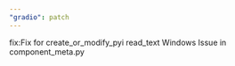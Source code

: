 ```yaml
---
"gradio": patch
---
```


fix:Fix for create_or_modify_pyi read_text Windows Issue in component_meta.py
